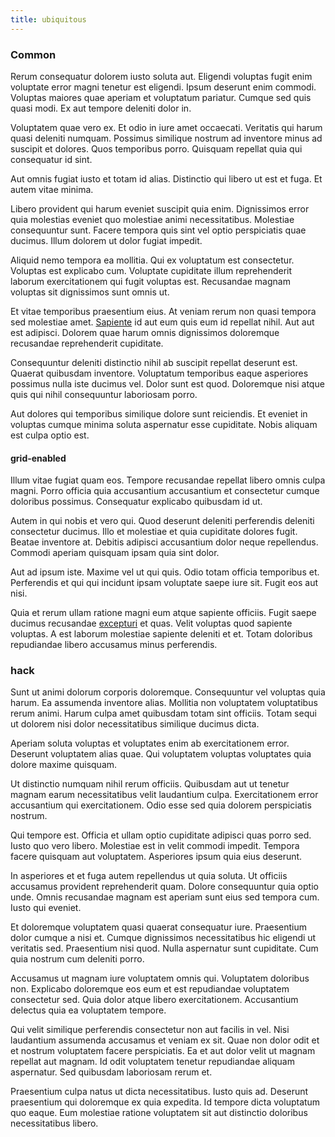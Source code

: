 ```yaml
---
title: ubiquitous
---
```


### Common

Rerum consequatur dolorem iusto soluta aut. Eligendi voluptas fugit enim voluptate error magni tenetur est eligendi. Ipsum deserunt enim commodi. Voluptas maiores quae aperiam et voluptatum pariatur. Cumque sed quis quasi modi. Ex aut tempore deleniti dolor in.

Voluptatem quae vero ex. Et odio in iure amet occaecati. Veritatis qui harum quasi deleniti numquam. Possimus similique nostrum ad inventore minus ad suscipit et dolores. Quos temporibus porro. Quisquam repellat quia qui consequatur id sint.

Aut omnis fugiat iusto et totam id alias. Distinctio qui libero ut est et fuga. Et autem vitae minima.

Libero provident qui harum eveniet suscipit quia enim. Dignissimos error quia molestias eveniet quo molestiae animi necessitatibus. Molestiae consequuntur sunt. Facere tempora quis sint vel optio perspiciatis quae ducimus. Illum dolorem ut dolor fugiat impedit.

Aliquid nemo tempora ea mollitia. Qui ex voluptatum est consectetur. Voluptas est explicabo cum. Voluptate cupiditate illum reprehenderit laborum exercitationem qui fugit voluptas est. Recusandae magnam voluptas sit dignissimos sunt omnis ut.

Et vitae temporibus praesentium eius. At veniam rerum non quasi tempora sed molestiae amet. [Sapiente](/dolore/sleek.md) id aut eum quis eum id repellat nihil. Aut aut est adipisci. Dolorem quae harum omnis dignissimos doloremque recusandae reprehenderit cupiditate.

Consequuntur deleniti distinctio nihil ab suscipit repellat deserunt est. Quaerat quibusdam inventore. Voluptatum temporibus eaque asperiores possimus nulla iste ducimus vel. Dolor sunt est quod. Doloremque nisi atque quis qui nihil consequuntur laboriosam porro.

Aut dolores qui temporibus similique dolore sunt reiciendis. Et eveniet in voluptas cumque minima soluta aspernatur esse cupiditate. Nobis aliquam est culpa optio est.

#### grid-enabled

Illum vitae fugiat quam eos. Tempore recusandae repellat libero omnis culpa magni. Porro officia quia accusantium accusantium et consectetur cumque doloribus possimus. Consequatur explicabo quibusdam id ut.

Autem in qui nobis et vero qui. Quod deserunt deleniti perferendis deleniti consectetur ducimus. Illo et molestiae et quia cupiditate dolores fugit. Beatae inventore at. Debitis adipisci accusantium dolor neque repellendus. Commodi aperiam quisquam ipsam quia sint dolor.

Aut ad ipsum iste. Maxime vel ut qui quis. Odio totam officia temporibus et. Perferendis et qui qui incidunt ipsam voluptate saepe iure sit. Fugit eos aut nisi.

Quia et rerum ullam ratione magni eum atque sapiente officiis. Fugit saepe ducimus recusandae [excepturi](/facere/temporibus/adipisci/credit_card_account.md) et quas. Velit voluptas quod sapiente voluptas. A est laborum molestiae sapiente deleniti et et. Totam doloribus repudiandae libero accusamus minus perferendis.

### hack

Sunt ut animi dolorum corporis doloremque. Consequuntur vel voluptas quia harum. Ea assumenda inventore alias. Mollitia non voluptatem voluptatibus rerum animi. Harum culpa amet quibusdam totam sint officiis. Totam sequi ut dolorem nisi dolor necessitatibus similique ducimus dicta.

Aperiam soluta voluptas et voluptates enim ab exercitationem error. Deserunt voluptatem alias quae. Qui voluptatem voluptas voluptates quia dolore maxime quisquam.

Ut distinctio numquam nihil rerum officiis. Quibusdam aut ut tenetur magnam earum necessitatibus velit laudantium culpa. Exercitationem error accusantium qui exercitationem. Odio esse sed quia dolorem perspiciatis nostrum.

Qui tempore est. Officia et ullam optio cupiditate adipisci quas porro sed. Iusto quo vero libero. Molestiae est in velit commodi impedit. Tempora facere quisquam aut voluptatem. Asperiores ipsum quia eius deserunt.

In asperiores et et fuga autem repellendus ut quia soluta. Ut officiis accusamus provident reprehenderit quam. Dolore consequuntur quia optio unde. Omnis recusandae magnam est aperiam sunt eius sed tempora cum. Iusto qui eveniet.

Et doloremque voluptatem quasi quaerat consequatur iure. Praesentium dolor cumque a nisi et. Cumque dignissimos necessitatibus hic eligendi ut veritatis sed. Praesentium nisi quod. Nulla aspernatur sunt cupiditate. Cum quia nostrum cum deleniti porro.

Accusamus ut magnam iure voluptatem omnis qui. Voluptatem doloribus non. Explicabo doloremque eos eum et est repudiandae voluptatem consectetur sed. Quia dolor atque libero exercitationem. Accusantium delectus quia ea voluptatem tempore.

Qui velit similique perferendis consectetur non aut facilis in vel. Nisi laudantium assumenda accusamus et veniam ex sit. Quae non dolor odit et et nostrum voluptatem facere perspiciatis. Ea et aut dolor velit ut magnam repellat aut magnam. Id odit voluptatem tenetur repudiandae aliquam aspernatur. Sed quibusdam laboriosam rerum et.

Praesentium culpa natus ut dicta necessitatibus. Iusto quis ad. Deserunt praesentium qui doloremque ex quia expedita. Id tempore dicta voluptatum quo eaque. Eum molestiae ratione voluptatem sit aut distinctio doloribus necessitatibus libero.
